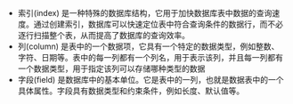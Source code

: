 - 索引(index)
    是一种特殊的数据库结构，它用于加快数据库表中数据的查询速度。通过创建索引，数据库可以快速定位表中符合查询条件的数据行，而不必逐行扫描整个表，从而提高了数据库的查询效率。
- 列(column)
    是表中的一个数据项，它具有一个特定的数据类型，例如整数、字符、日期等。表中的每一列都有一个列名，用于表示该列，并且每一列都有一个数据类型，用于指定该列可以存储哪种类型的数据
- 字段(field)
    是数据库中的基本单位。它是表中的一列，也就是数据表中的一个具体属性。字段具有数据类型和约束条件，例如长度、默认值等。
